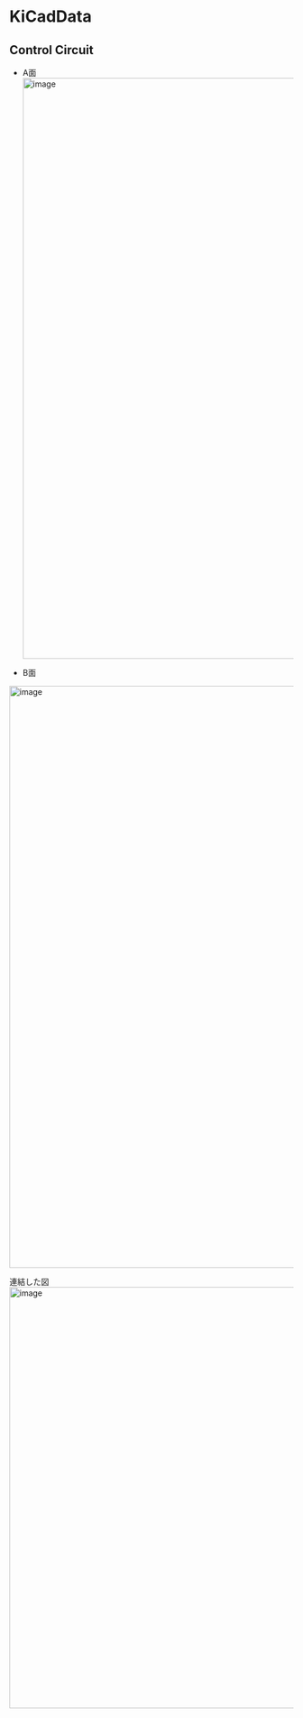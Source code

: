 # KiCadData

## Control Circuit<br>
- A面<br>
<img width="1918" height="1030" alt="image" src="https://github.com/user-attachments/assets/b73082a3-c817-4c5a-addd-7a4b30cab1d8" /><br>

- B面<br>
<img width="1915" height="1032" alt="image" src="https://github.com/user-attachments/assets/4e047236-31d3-483e-b30c-948749611441" />

連結した図
<img width="936" height="747" alt="image" src="https://github.com/user-attachments/assets/1804f548-a270-4c0e-81fb-ce274f8a9aeb" />


